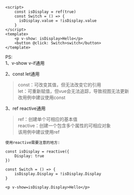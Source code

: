 ```
<script>
    const isDisplay = ref(true)
    const Switch = () => {
      isDisplay.value = !isDisplay.value
    }
</script>
<template>
    <p v-show: isDisplay>Hello</p>
    <button @click: Switch>switch</button>
</template>
```

PS:  
1、v-show v-if通用  

2、const let通用
>const：可改变其值，但无法改变它的引用  
>let：可重新赋值，但vue会无法追踪，导致视图无法更新  
>改用例中建议使用const  

3、ref reactive通用
>ref：创建单个可相应的基本值  
>reactive：创建一个包含多个属性的可相应对象  
>该用例中建议使用ref

```
使用reactive需要注意的地方:

const isDisplay = reactive({
    Display: true
})

const Switch = () => {
    isDisplay.Display = !isDisplay.Display
}

<p v-show=isDisplay.Display>Hello</p>
```